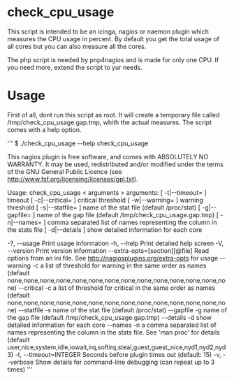 check_cpu_usage
===============

This script is intended to be an icinga, nagios or naemon plugin which measures the CPU usage in percent. By default you get the total usage of all cores but you can also measure all the cores.

The php script is needed by pnp4nagios and is made for only one CPU. If you need more, extend the script to yur needs.

Usage
=====

First of all, dont run this script as root. It will create a temporary file called /tmp/check_cpu_usage.gap.tmp, whith the actual measures. The script comes with a help option.

'''
$ ./check_cpu_usage --help
check_cpu_usage 

This nagios plugin is free software, and comes with ABSOLUTELY NO WARRANTY. 
It may be used, redistributed and/or modified under the terms of the GNU 
General Public Licence (see http://www.fsf.org/licensing/licenses/gpl.txt).

Usage: check_cpu_usage < arguments > arguments: 
   [ -t|--timeout=<timeout> ]      timeout
   [ -c|--critical=<threshold> ]   critical threshold
   [ -w|--warning=<threshold> ]    warning threshold
   [ -s|--statfile=<file> ]        name of the stat file (default /proc/stat)
   [ -g|--gapfile=<file> ]         name of the gap file (default /tmp/check_cpu_usage.gap.tmp)
   [ -n|--names=<list> ]           comma separated list of names representing the column in the stats file
   [ -d|--details ]                show detailed information for each core

 -?, --usage
   Print usage information
 -h, --help
   Print detailed help screen
 -V, --version
   Print version information
 --extra-opts=[section][@file]
   Read options from an ini file. See http://nagiosplugins.org/extra-opts for usage
 --warning -c
   a list of threshold for warning in the same order as names
   (default none,none,none,none,none,none,none,none,none,none,none,none,none,none)
 --critical -c
   a list of threshold for critical in the same order as names
   (default none,none,none,none,none,none,none,none,none,none,none,none,none,none)
 --statfile -s
   name of the stat file (default /proc/stat)
 --gapfile -g
   name of the gap file (default /tmp/check_cpu_usage.gap.tmp)
 --details -d
   show detailed information for each core
 --names -n
   a comma separated list of names representing the column in the stats file. See 'man proc' for details
   (default user,nice,system,idle,iowait,irq,softirq,steal,guest,guest_nice,nyd1,nyd2,nyd3)
 -t, --timeout=INTEGER
   Seconds before plugin times out (default: 15)
 -v, --verbose
   Show details for command-line debugging (can repeat up to 3 times)
'''

